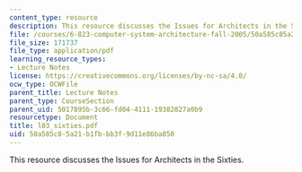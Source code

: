 ```yaml
---
content_type: resource
description: This resource discusses the Issues for Architects in the Sixties.
file: /courses/6-823-computer-system-architecture-fall-2005/50a585c85a21b1fbbb3f9d11e86ba850_l03_sixties.pdf
file_size: 171737
file_type: application/pdf
learning_resource_types:
- Lecture Notes
license: https://creativecommons.org/licenses/by-nc-sa/4.0/
ocw_type: OCWFile
parent_title: Lecture Notes
parent_type: CourseSection
parent_uid: 5017895b-3c66-fd04-4111-19382827a0b9
resourcetype: Document
title: l03_sixties.pdf
uid: 50a585c8-5a21-b1fb-bb3f-9d11e86ba850
---
```

This resource discusses the Issues for Architects in the Sixties.